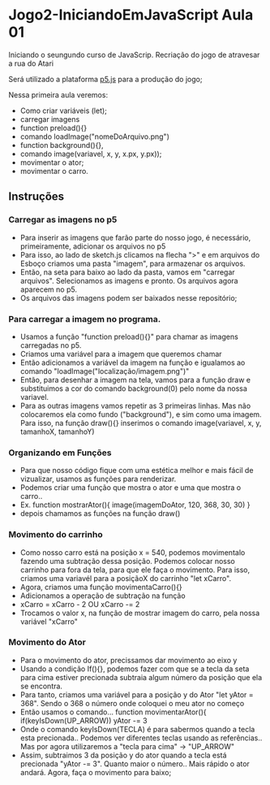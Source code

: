 # Jogo2-IniciandoEmJavaScript Aula 01

Iniciando o seungundo curso de JavaScrip. Recriação do jogo de atravesar a rua do Atari

Será utilizado a plataforma [p5.js](https://p5js.org/) para a produção do jogo;

Nessa primeira aula veremos:

* Como criar variáveis (let);
* carregar imagens 
* function preload(){}
* comando loadImage("nomeDoArquivo.png")
* function background(){}, 
* comando image(variavel, x, y, x.px, y.px));
* movimentar o ator;
* movimentar o carro.

## Instruções

### Carregar as imagens no p5
 
* Para inserir as imagens que farão parte do nosso jogo, é necessário, primeiramente, adicionar os arquivos no p5
* Para isso, ao lado de sketch.js clicamos na flecha ">" e em arquivos do Esboço criamos uma pasta "imagem", para armazenar os arquivos.
* Então, na seta para baixo ao lado da pasta, vamos em "carregar arquivos". Selecionamos as imagens e pronto. Os arquivos agora aparecem no p5.
* Os arquivos das imagens podem ser baixados nesse repositório;

###  Para carregar a imagem no programa.

* Usamos a função "function preload(){}" para chamar as imagens carregadas no p5.
* Criamos uma variável para a imagem que queremos chamar 
* Então adicionamos a variável da imagem na função e igualamos ao comando "loadImage("localização/imagem.png")"
* Então, para desenhar a imagem na tela, vamos para a função draw e substituimos a cor do comando background(0) pelo nome da nossa variavel.
* Para as outras imagens vamos repetir as 3 primeiras linhas. Mas não colocaremos ela como fundo ("background"), e sim como uma imagem. Para isso, na função draw(){} inserimos o comando image(variavel, x, y, tamanhoX, tamanhoY)


### Organizando em Funções

* Para que nosso código fique com uma estética melhor e mais fácil de vizualizar, usamos as funções para renderizar.
* Podemos criar uma função que mostra o ator e uma que mostra o carro..
* Ex.
 function mostrarAtor(){
  image(imagemDoAtor, 120, 368, 30, 30)
 }
* depois chamamos as funções na função draw()  

### Movimento do carrinho
  
* Como nosso carro está na posição x = 540, podemos movimentalo fazendo uma subtração dessa posição. Podemos colocar nosso carrinho para fora da tela, para que ele faça o movimento. Para isso, criamos uma variavél para a posiçãoX do carrinho "let xCarro". 
* Agora, criamos uma função movimentaCarro(){}
* Adicionamos a operação de subtração na função
* xCarro = xCarro - 2 OU xCarro -= 2
* Trocamos o valor x, na função de mostrar imagem do carro, pela nossa variável "xCarro"

### Movimento do Ator
  
* Para o movimento do ator, precissamos  dar movimento ao eixo y
* Usando a condição If(){}, podemos fazer com que se a tecla da seta para cima estiver precionada subtraia algum número da posição que ela se encontra.
* Para tanto, criamos uma variável para a posição y do Ator "let yAtor = 368". Sendo o 368 o número onde coloquei o meu ator no começo
* Então usamos o comando...
  function movimentarAtor(){
  if(keyIsDown(UP_ARROW))
    yAtor -= 3
* Onde o comando keyIsDown(TECLA) é para sabermos quando a tecla esta precionada.. Podemos ver diferentes teclas usando as referências.. Mas por agora utilizaremos a "tecla para cima" -> "UP_ARROW"
* Assim, subtraimos 3 da posição y do ator quando a tecla está precionada "yAtor -= 3". Quanto maior o número.. Mais rápido o ator andará. Agora, faça o movimento para baixo;
